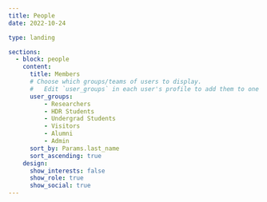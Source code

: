 ```yaml
---
title: People
date: 2022-10-24

type: landing

sections:
  - block: people
    content:
      title: Members
      # Choose which groups/teams of users to display.
      #   Edit `user_groups` in each user's profile to add them to one or more of these groups.
      user_groups:
          - Researchers
          - HDR Students
          - Undergrad Students
          - Visitors
          - Alumni
          - Admin
      sort_by: Params.last_name
      sort_ascending: true
    design:
      show_interests: false
      show_role: true
      show_social: true
---
```

